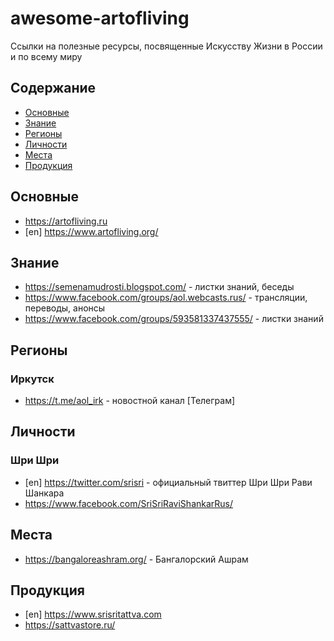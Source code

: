 # awesome-artofliving
Ссылки на полезные ресурсы, посвященные Искусству Жизни в России и по всему миру

## Содержание

* [Основные](#основные)
* [Знание](#знание)
* [Регионы](#регионы)
* [Личности](#личности)
* [Места](#места)
* [Продукция](#продукция)

## Основные
- <https://artofliving.ru>
- [en] <https://www.artofliving.org/>

## Знание
- <https://semenamudrosti.blogspot.com/> - листки знаний, беседы
- <https://www.facebook.com/groups/aol.webcasts.rus/> - трансляции, переводы, анонсы
- <https://www.facebook.com/groups/593581337437555/> - листки знаний

## Регионы

### Иркутск
- https://t.me/aol_irk - новостной канал [Телеграм]

## Личности

### Шри Шри
- [en] <https://twitter.com/srisri> - официальный твиттер Шри Шри Рави Шанкара
- https://www.facebook.com/SriSriRaviShankarRus/

## Места
- https://bangaloreashram.org/ - Бангалорский Ашрам

## Продукция
- [en] <https://www.srisritattva.com>
- <https://sattvastore.ru/>
